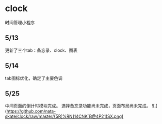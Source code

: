 # clock
时间管理小程序

## 5/13
更新了三个tab：备忘录、clock、图表
## 5/14
tab图标优化，确定了主要色调
## 5/25
中间页面的倒计时模块完成。
选择备忘录功能尚未完成，页面布局尚未完成。
![.](https://github.com/nata-skate/clock/raw/master/{5R]%RN]14CNK`B@4P21(SX.png) 
